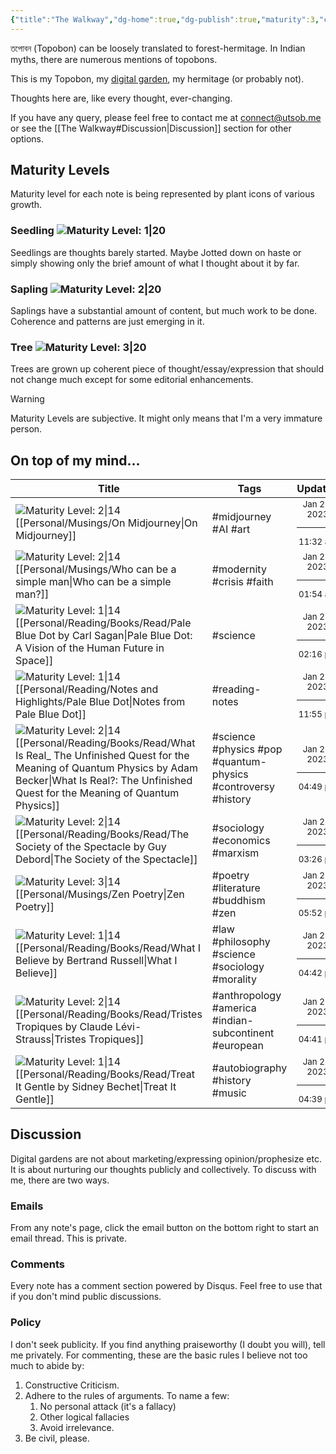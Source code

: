 ```yaml
---
{"title":"The Walkway","dg-home":true,"dg-publish":true,"maturity":3,"created":"2023-01-02T21:30:15+06:00","updated":"2023-01-26T15:28:12+06:00","dg-metatags":{"description":"Utsob's Digital Garden","og:description":"Utsob's Digital Garden"},"permalink":"/the-walkway/","metatags":{"description":"Utsob's Digital Garden","og:description":"Utsob's Digital Garden"},"tags":["gardenEntry"],"dgPassFrontmatter":true}
---
```


তপোবন (Topobon) can be loosely translated to forest-hermitage. In Indian myths, there are numerous mentions of topobons.

This is my Topobon, my [digital garden](https://cagrimmett.com/notes/2020/11/08/what-are-digital-gardens/), my hermitage (or probably not).

Thoughts here are, like every thought, ever-changing.

If you have any query, please feel free to contact me at [connect@utsob.me](mailto:connect@utsob.me) or see the [[The Walkway#Discussion\|Discussion]] section for other options.

## Maturity Levels
Maturity level for each note is being represented by plant icons of various growth.

### Seedling ![Maturity Level: 1|20](https://hermitage.utsob.me/img/tree-1.svg)
Seedlings are thoughts barely started. Maybe Jotted down on haste or simply showing only the brief amount of what I thought about it by far.

### Sapling ![Maturity Level: 2|20](https://hermitage.utsob.me/img/tree-2.svg)
Saplings have a substantial amount of content, but much work to be done. Coherence and patterns are just emerging in it.

### Tree ![Maturity Level: 3|20](https://hermitage.utsob.me/img/tree-3.svg)
Trees are grown up coherent piece of thought/essay/expression that should not change much except for some editorial enhancements.

> [!Warning] 
> Maturity Levels are subjective. It might only means that I'm a very immature person.


## On top of my mind…
| Title                                                                                                                                                                                                                                                                | Tags                                                          | Updated                                                   | Created                                                    |
| -------------------------------------------------------------------------------------------------------------------------------------------------------------------------------------------------------------------------------------------------------------------- | ------------------------------------------------------------- | --------------------------------------------------------- | ---------------------------------------------------------- |
| ![Maturity Level: 2\|14](https://hermitage.utsob.me/img/tree-2.svg) [[Personal/Musings/On Midjourney\|On Midjourney]]                                                                                                                                             | #midjourney #AI #art                                          | <center><small>Jan 29, 2023<hr/>11:32 am</small></center> | <center><small>Aug 03, 2022<hr/>11:00 am</small></center>  |
| ![Maturity Level: 2\|14](https://hermitage.utsob.me/img/tree-2.svg) [[Personal/Musings/Who can be a simple man\|Who can be a simple man?]]                                                                                                                        | #modernity #crisis #faith                                     | <center><small>Jan 29, 2023<hr/>01:54 am</small></center> | <center><small>Jan 14, 2023<hr/>09:38 pm</small></center>  |
| ![Maturity Level: 1\|14](https://hermitage.utsob.me/img/tree-1.svg) [[Personal/Reading/Books/Read/Pale Blue Dot by Carl Sagan\|Pale Blue Dot: A Vision of the Human Future in Space]]                                                                             | #science                                                      | <center><small>Jan 28, 2023<hr/>02:16 pm</small></center> | <center><small>Oct 22, 2016<hr/>12:00 am</small></center>  |
| ![Maturity Level: 1\|14](https://hermitage.utsob.me/img/tree-1.svg) [[Personal/Reading/Notes and Highlights/Pale Blue Dot\|Notes from Pale Blue Dot]]                                                                                                             | #reading-notes                                                | <center><small>Jan 27, 2023<hr/>11:55 pm</small></center> | <center><small>Feb 13, 2017<hr/>06:26 pm</small></center>  |
| ![Maturity Level: 2\|14](https://hermitage.utsob.me/img/tree-2.svg) [[Personal/Reading/Books/Read/What Is Real_ The Unfinished Quest for the Meaning of Quantum Physics by Adam  Becker\|What Is Real?: The Unfinished Quest for the Meaning of Quantum Physics]] | #science #physics #pop #quantum-physics #controversy #history | <center><small>Jan 27, 2023<hr/>04:49 pm</small></center> | <center><small>Mar 21, 2021<hr/>12:00 am</small></center>  |
| ![Maturity Level: 2\|14](https://hermitage.utsob.me/img/tree-2.svg) [[Personal/Reading/Books/Read/The Society of the Spectacle by Guy Debord\|The Society of the Spectacle]]                                                                                      | #sociology #economics #marxism                                | <center><small>Jan 27, 2023<hr/>03:26 pm</small></center> | <center><small>Mar 30, 2022<hr/>12:00 am</small></center>  |
| ![Maturity Level: 3\|14](https://hermitage.utsob.me/img/tree-3.svg) [[Personal/Musings/Zen Poetry\|Zen Poetry]]                                                                                                                                                   | #poetry #literature #buddhism #zen                            | <center><small>Jan 26, 2023<hr/>05:52 pm</small></center> | <center><small>Sept 02, 2021<hr/>04:50 pm</small></center> |
| ![Maturity Level: 1\|14](https://hermitage.utsob.me/img/tree-1.svg) [[Personal/Reading/Books/Read/What I Believe by Bertrand Russell\|What I Believe]]                                                                                                            | #law #philosophy #science #sociology #morality                | <center><small>Jan 26, 2023<hr/>04:42 pm</small></center> | <center><small>Jul 12, 2020<hr/>12:00 am</small></center>  |
| ![Maturity Level: 2\|14](https://hermitage.utsob.me/img/tree-2.svg) [[Personal/Reading/Books/Read/Tristes Tropiques by Claude Lévi-Strauss\|Tristes Tropiques]]                                                                                                   | #anthropology #america #indian-subcontinent #european         | <center><small>Jan 26, 2023<hr/>04:41 pm</small></center> | <center><small>Nov 20, 2021<hr/>12:00 am</small></center>  |
| ![Maturity Level: 1\|14](https://hermitage.utsob.me/img/tree-1.svg) [[Personal/Reading/Books/Read/Treat It Gentle by Sidney Bechet\|Treat It Gentle]]                                                                                                             | #autobiography #history #music                                | <center><small>Jan 26, 2023<hr/>04:39 pm</small></center> | <center><small>Jul 25, 2020<hr/>12:00 am</small></center>  |

## Discussion
Digital gardens are not about marketing/expressing opinion/prophesize etc. It is about nurturing our thoughts publicly and collectively. To discuss with me, there are two ways.

### Emails
From any note's page, click the email button on the bottom right to start an email thread. This is private.

### Comments
Every note has a comment section powered by Disqus. Feel free to use that if you don't mind public discussions.

### Policy
I don't seek publicity. If you find anything praiseworthy (I doubt you will), tell me privately. For commenting, these are the basic rules I believe not too much to abide by:
1. Constructive Criticism.
2. Adhere to the rules of arguments. To name a few:
    1. No personal attack (it's a fallacy)
    2. Other logical fallacies
    3. Avoid irrelevance.
3. Be civil, please.
